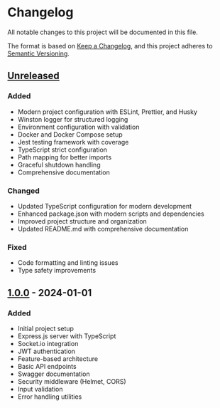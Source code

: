 # Changelog

All notable changes to this project will be documented in this file.

The format is based on [Keep a Changelog](https://keepachangelog.com/en/1.0.0/),
and this project adheres to [Semantic Versioning](https://semver.org/spec/v2.0.0.html).

## [Unreleased]

### Added
- Modern project configuration with ESLint, Prettier, and Husky
- Winston logger for structured logging
- Environment configuration with validation
- Docker and Docker Compose setup
- Jest testing framework with coverage
- TypeScript strict configuration
- Path mapping for better imports
- Graceful shutdown handling
- Comprehensive documentation

### Changed
- Updated TypeScript configuration for modern development
- Enhanced package.json with modern scripts and dependencies
- Improved project structure and organization
- Updated README.md with comprehensive documentation

### Fixed
- Code formatting and linting issues
- Type safety improvements

## [1.0.0] - 2024-01-01

### Added
- Initial project setup
- Express.js server with TypeScript
- Socket.io integration
- JWT authentication
- Feature-based architecture
- Basic API endpoints
- Swagger documentation
- Security middleware (Helmet, CORS)
- Input validation
- Error handling utilities

[Unreleased]: https://github.com/username/my-love-server/compare/v1.0.0...HEAD
[1.0.0]: https://github.com/username/my-love-server/releases/tag/v1.0.0 
